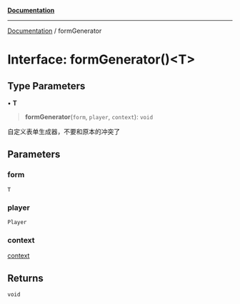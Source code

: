 [**Documentation**](../README.md)

---

[Documentation](../globals.md) / formGenerator

# Interface: formGenerator()\<T\>

## Type Parameters

• **T**

> **formGenerator**(`form`, `player`, `context`): `void`

自定义表单生成器，不要和原本的冲突了

## Parameters

### form

`T`

### player

`Player`

### context

[context](context.md)

## Returns

`void`
